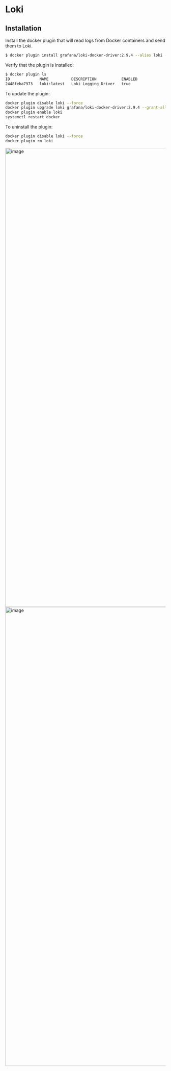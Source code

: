 # Loki

## Installation

Install the docker plugin that will read logs from Docker containers and send them to Loki.
```bash
$ docker plugin install grafana/loki-docker-driver:2.9.4 --alias loki --grant-all-permissions
```


Verify that the plugin is installed:

```bash
$ docker plugin ls
ID             NAME          DESCRIPTION           ENABLED
2448feba7973   loki:latest   Loki Logging Driver   true
```


To update the plugin:

```bash
docker plugin disable loki --force
docker plugin upgrade loki grafana/loki-docker-driver:2.9.4 --grant-all-permissions
docker plugin enable loki
systemctl restart docker
```


To uninstall the plugin:

```bash
docker plugin disable loki --force
docker plugin rm loki
```


<img width="1440" alt="image" src="https://github.com/alextanhongpin/go-prometheus/assets/6033638/7d14f782-2fa0-46dd-ae14-7a959a3a0891">


<img width="1440" alt="image" src="https://github.com/alextanhongpin/go-prometheus/assets/6033638/0ec819a8-b3f7-4ca4-979f-699963f27814">

